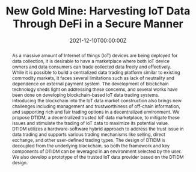 ---
title: "New Gold Mine: Harvesting IoT Data Through DeFi in a Secure Manner"
authors:
- Lei Xu
- admin
- Lucas Hall
- Qi Chai

date: "2021-12-10T00:00:00Z"
doi: "10.1007/978-3-030-96527-3_4"

# Publication type.
# Legend: 0 = Uncategorized; 1 = Conference paper; 2 = Journal article;
# 3 = Preprint / Working Paper; 4 = Report; 5 = Book; 6 = Book section;
# 7 = Thesis; 8 = Patent
publication_types: ["1"]

# Publication name and optional abbreviated publication name.
publication: "*2021 International Conference on Blockchain (ICBC 2021)*"
publication_short: ""

abstract: As a massive amount of Internet of things (IoT) devices are being deployed for data collection, it is desirable to have a marketplace where both IoT device owners and data consumers can trade collected data freely and effectively. While it is possible to build a centralized data trading platform similar to existing commodity markets, it faces several limitations such as lack of neutrality and dependence on external payment system. The development of blockchain technology sheds light on addressing these concerns, and several works have been done on developing blockchain-based IoT data trading systems. Introducing the blockchain into the IoT data market construction also brings new challenges including management and trustworthiness of off-chain information, and supporting rich and fair trading options in a decentralized environment. We propose DTIDM, a decentralized trusted IoT data marketplace, to mitigate these issues and stimulate the trading of IoT data to maximize its potential value. DTIDM utilizes a hardware-software hybrid approach to address the trust issue in data trading and supports various trading mechanisms like selling, direct exchange, and other user-defined trading types. The design of DTIDM is decoupled from the underlying blockchain, so both the framework and key components of DTIDM can be leveraged in an environment selected by the user. We also develop a prototype of the trusted IoT data provider based on the DTIDM design.

links:
- name: Best Paper Award
  url: publication/icbc2021/Award.pdf
---